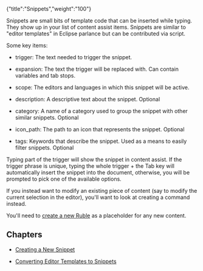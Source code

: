 {"title":"Snippets","weight":"100"}

Snippets are small bits of template code that can be inserted while typing. They show up in your list of content assist items. Snippets are similar to "editor templates" in Eclipse parlance but can be contributed via script.

Some key items:

* trigger: The text needed to trigger the snippet.

* expansion: The text the trigger will be replaced with. Can contain variables and tab stops.

* scope: The editors and languages in which this snippet will be active.

* description: A descriptive text about the snippet. Optional

* category: A name of a category used to group the snippet with other similar snippets. Optional

* icon\_path: The path to an icon that represents the snippet. Optional

* tags: Keywords that describe the snippet. Used as a means to easily filter snippets. Optional

Typing part of the trigger will show the snippet in content assist. If the trigger phrase is unique, typing the whole trigger + the Tab key will automatically insert the snippet into the document, otherwise, you will be prompted to pick one of the available options.

If you instead want to modify an existing piece of content (say to modify the current selection in the editor), you'll want to look at creating a command instead.

You'll need to [create a new Ruble](/docs/appc/Axway_Appcelerator_Studio/Axway_Appcelerator_Studio_Guide/Customizing_Studio/Rubles/Creating_a_new_Ruble/) as a placeholder for any new content.

## Chapters

* [Creating a New Snippet](/docs/appc/Axway_Appcelerator_Studio/Axway_Appcelerator_Studio_Guide/Customizing_Studio/Snippets/Creating_a_New_Snippet/)

* [Converting Editor Templates to Snippets](/docs/appc/Axway_Appcelerator_Studio/Axway_Appcelerator_Studio_Guide/Customizing_Studio/Snippets/Converting_Editor_Templates_to_Snippets/)
